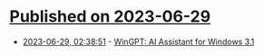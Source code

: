 # [Published on 2023-06-29](index.md)

* [2023-06-29, 02:38:51](https://lobste.rs/s/xi7ter/wingpt_ai_assistant_for_windows_3_1) - [WinGPT: AI Assistant for Windows 3.1](https://www.dialup.net/wingpt/)
